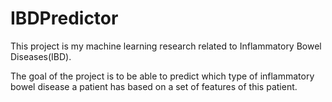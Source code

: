 # IBDPredictor

This project is my machine learning research related to Inflammatory Bowel Diseases(IBD).

The goal of the project is to be able to predict which type of inflammatory bowel disease a patient has based on a set of features of this patient.
